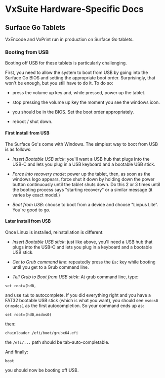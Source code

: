 # VxSuite Hardware-Specific Docs

## Surface Go Tablets

VxEncode and VxPrint run in production on Surface Go tablets.

### Booting from USB 

Booting off USB for these tablets is particularly challenging.

First, you need to allow the system to boot from USB by going into the
Surface Go BIOS and setting the appropriate boot order. Surprisingly,
that won't be enough, but you still have to do it. To do so:

* press the volume up key and, while pressed, power up the tablet.

* stop pressing the volume up key the moment you see the windows icon.

* you should be in the BIOS. Set the boot order appropriately.

* reboot / shut down.

#### First Install from USB

The Surface Go's come with Windows. The simplest way to boot from USB is as follows:

* *Insert Bootable USB stick*: you'll want a USB hub that plugs into
  the USB-C and lets you plug in a USB keyboard and a bootable USB
  stick.

* *Force into recovery mode*: power up the tablet, then, as soon as
  the windows logo appears, force shut it down by holding down the
  power button continuously until the tablet shuts down. Do this 2 or
  3 times until the booting process says "starting recovery" or a
  similar message (it varies by exact model.)
  
* *Boot from USB*: choose to boot from a device and choose "Linpus
  Lite". You're good to go.


#### Later Install from USB

Once Linux is installed, reinstallation is different:

* *Insert Bootable USB stick*: just like above, you'll need a USB hub
  that plugs into the USB-C and lets you plug in a keyboard and a
  bootable USB stick.
  
* *Get to Grub command line*: repeatedly press the `Esc` key while
  booting until you get to a Grub command line.

* *Tell Grub to Boot from USB stick*: At grub command line, type:

```
set root=(hd0,
```

and use `tab` to autocomplete. If you did everything right and you have a FAT32 bootable USB stick (which is what you want), you should see `msdos0` or `msdos1` as the first autocompletion. So your command ends up as:

```
set root=(hd0,msdos0)
```

then:

```
chainloader /efi/boot/grubx64.efi
```

the `/efi/...` path should be tab-auto-completable.

And finally:

```
boot
```

you should now be booting off USB.

